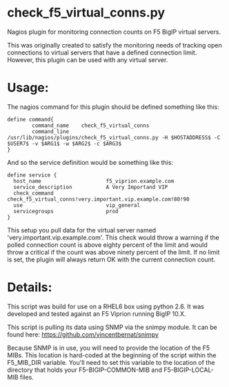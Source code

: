 check_f5_virtual_conns.py
=========================

Nagios plugin for monitoring connection counts on F5 BigIP virtual servers.

This was originally created to satisfy the monitoring needs of tracking open connections to virtual servers that have a defined connection limit.  However, this plugin can be used with any virtual server.

# Usage:

The nagios command for this plugin should be defined something like this:

```
define command{
        command_name    check_f5_virtual_conns
        command_line    /usr/lib/nagios/plugins/check_f5_virtual_conns.py -H $HOSTADDRESS$ -C $USER7$ -v $ARG1$ -w $ARG2$ -c $ARG3$
}
```

And so the service definition would be something like this:

```
define service {
  host_name                     f5_viprion.example.com
  service_description           A Very Importand VIP
  check_command                 check_f5_virtual_conns!very.important.vip.example.com!80!90
  use                           vip_general
  servicegroups                 prod
}
```

This setup you pull data for the virtual server named 'very.important.vip.example.com'.  This check would throw a warning if the polled connection count is above eighty percent of the limit and would throw a critical if the count was above ninety percent of the limit. If no limit is set, the plugin will always return OK with the current connection count.

# Details:

This script was build for use on a RHEL6 box using python 2.6.  It was developed and tested against an F5 Viprion running BigIP 10.X.

This script is pulling its data using SNMP via the snimpy module.  It can be found here: https://github.com/vincentbernat/snimpy

Because SNMP is in use, you will need to provide the location of the F5 MIBs.  This location is hard-coded at the beginning of the script within the F5_MIB_DIR variable.  You'll need to set this variable to the location of the directory that holds your F5-BIGIP-COMMON-MIB and F5-BIGIP-LOCAL-MIB files.
